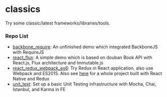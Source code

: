 classics
========

Try some classic/latest frameworks/libraries/tools.

### Repo List

* [backbone_require](https://github.com/just4fun/classics/tree/master/repos/backbone_require): An unfinished demo which integrated BackboneJS with RequireJS
* [react_flux](https://github.com/just4fun/classics/tree/master/repos/react_flux): A simple demo which is based on douban Book API with React.js, Flux architecture and Immutable.js
* [react_redux_webpack_es6](https://github.com/just4fun/classics/tree/master/repos/react_redux_webpack_es6): Try Redux in React application, also use Webpack and ES2015. Also see [here](https://github.com/just4fun/uestc-bbs-react-native) for a whole project built with React Native and Redux
* [unit_test](https://github.com/just4fun/classics/tree/master/repos/unit_test): Set up a basic Unit Testing infrastructure with Mocha, Chai, Istanbul, and Karma in FE
